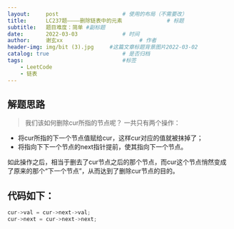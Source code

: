 ```yaml
---
layout:     post   				    # 使用的布局（不需要改）
title:      LC237题————删除链表中的元素				# 标题 
subtitle:   题目难度：简单 #副标题
date:       2022-03-03 				# 时间
author:     谢玄xx 						# 作者
header-img: img/bit (3).jpg 	#这篇文章标题背景图片2022-03-02 
catalog: true 						# 是否归档
tags:								#标签
    - LeetCode
    - 链表
---
```


## 解题思路
> 我们该如何删除cur所指的节点呢？
一共只有两个操作：
* 将cur所指的下一个节点值赋给cur，这样cur对应的值就被抹掉了；
* 将指向下下一个节点的next指针提前，使其指向下一个节点。

如此操作之后，相当于删去了cur节点之后的那个节点，而cur这个节点悄然变成了原来的那个“下一个节点”，从而达到了删除cur节点的目的。

## 代码如下：
```CPP
cur->val = cur->next->val;
cur->next = cur->next->next;
```
